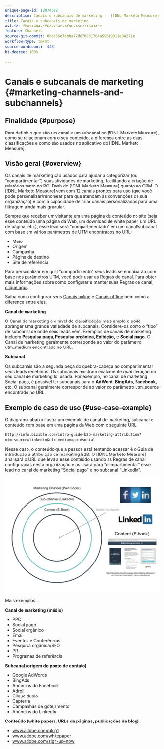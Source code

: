 ```yaml
---
unique-page-id: 18874682
description: Canais e subcanais de marketing -  [!DNL Marketo Measure]
title: Canais e subcanais de marketing
exl-id: fbe2a994-cf6d-439c-af96-a562216434cc
feature: Channels
source-git-commit: 0ba036e7ebba77d870931704a59b19011e84271e
workflow-type: tm+mt
source-wordcount: '448'
ht-degree: 100%

---
```


# Canais e subcanais de marketing {#marketing-channels-and-subchannels}

## Finalidade {#purpose}

Para definir o que são um canal e um subcanal no [!DNL Marketo Measure], como se relacionam com o seu conteúdo, a diferença entre as duas classificações e como são usados no aplicativo do [!DNL Marketo Measure].

## Visão geral {#overview}

Os canais de marketing são usados para ajudar a categorizar (ou “compartimentar”) suas atividades de marketing, facilitando a criação de relatórios tanto no ROI Dash do [!DNL Marketo Measure] quanto no CRM. O [!DNL Marketo Measure] vem com 12 canais prontos para uso (que você pode personalizar/renomear para que atendam às convenções de sua organização) e com a capacidade de criar canais personalizados para uma filtragem ainda mais granular.

Sempre que receber um visitante em uma página de conteúdo no site (seja esse conteúdo uma página da Web, um download de white paper, um URL de página, etc.), esse lead será &quot;compartimentado&quot; em um canal/subcanal com base em vários parâmetros de UTM encontrados no URL:

* Meio
* Origem
* Campanha
* Página de destino
* Site de referência

Para personalizar em qual &quot;compartimento&quot; seus leads se encaixarão com base nos parâmetros UTM, você pode usar as Regras de canal. Para obter mais informações sobre como configurar e manter suas Regras de canal, [clique aqui](/help/channel-tracking-and-setup/online-channels/online-custom-channel-setup.md).

Saiba como configurar seus [Canais online](/help/channel-tracking-and-setup/online-channels/online-custom-channel-setup.md) e [Canais offline](/help/channel-tracking-and-setup/offline-channels/offline-custom-channel-setup.md) bem como a diferença entre eles.

**Canal de marketing**

O Canal de marketing é o nível de classificação mais amplo e pode abranger uma grande variedade de subcanais. Considere-os como o “tipo” de subcanal de onde seus leads vêm. Exemplos de canais de marketing incluem **Pesquisa paga, Pesquisa orgânica, Exibição,** e **Social pago**. O Canal de marketing geralmente corresponde ao valor do parâmetro utm_medium encontrado no URL.

**Subcanal**

Os subcanais são a segunda peça do quebra-cabeça ao compartimentar seus leads recebidos. Os subcanais mostram exatamente _qual_ iteração do seu canal de marketing foi usada. Por exemplo, no canal de marketing Social pago, é possível ter subcanais para o **AdWord**, **BingAds**, **Facebook**, etc. O subcanal geralmente corresponde ao valor do parâmetro utm_source encontrado no URL.

## Exemplo de caso de uso {#use-case-example}

O diagrama abaixo ilustra um exemplo de canal de marketing, subcanal e conteúdo com base em uma página da Web com o seguinte URL:

`http://info.bizible.com/intro-guide-b2b-marketing-attribution?utm_source=linkedin&utm_medium=paidsocial`

Nesse caso, o conteúdo que a pessoa está tentando acessar é o Guia de introdução à atribuição de marketing B2B. O [!DNL Marketo Measure] analisará o URL que leva a esse conteúdo usando as Regras de canal configuradas nesta organização e as usará para “compartimentar” esse lead no canal de marketing “Social pago” e no subcanal “LinkedIn”.

![](assets/1.jpg)

Mais exemplos...

**Canal de marketing (médio)**

* PPC
* Social pago
* Social orgânico
* Email
* Eventos e Conferências
* Pesquisa orgânica/SEO
* PR
* Programas de referência

**Subcanal (origem do ponto de contato)**

* Google AdWords
* BingAds
* Anúncios do Facebook
* Adroll
* Clique duplo
* Capterra
* Campanhas de gotejamento
* Anúncios do LinkedIn

**Conteúdo (white papers, URLs de páginas, publicações de blog)**

* www.adobe.com/blog1
* www.adobe.com/whitepaper
* www.adobe.com/sign-up-now
